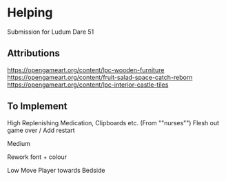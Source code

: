 # Helping

Submission for Ludum Dare 51

## Attributions

https://opengameart.org/content/lpc-wooden-furniture
https://opengameart.org/content/fruit-salad-space-catch-reborn
https://opengameart.org/content/lpc-interior-castle-tiles

## To Implement

High 
Replenishing Medication, Clipboards etc. (From ""nurses"")
Flesh out game over / Add restart

Medium

Rework font + colour

Low
Move Player towards Bedside




